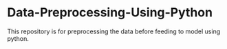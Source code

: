 # Data-Preprocessing-Using-Python
This repository is for preprocessing the data before feeding to model using python.
